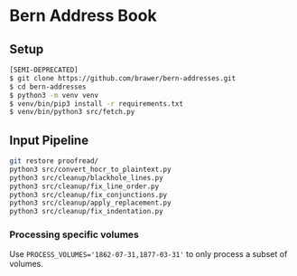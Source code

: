 # Bern Address Book

## Setup

```sh
[SEMI-DEPRECATED]
$ git clone https://github.com/brawer/bern-addresses.git
$ cd bern-addresses
$ python3 -m venv venv
$ venv/bin/pip3 install -r requirements.txt
$ venv/bin/python3 src/fetch.py
```

## Input Pipeline

```sh
git restore proofread/
python3 src/convert_hocr_to_plaintext.py
python3 src/cleanup/blackhole_lines.py
python3 src/cleanup/fix_line_order.py
python3 src/cleanup/fix_conjunctions.py
python3 src/cleanup/apply_replacement.py
python3 src/cleanup/fix_indentation.py
```

### Processing specific volumes
Use `PROCESS_VOLUMES='1862-07-31,1877-03-31'` to only process a subset of volumes.

